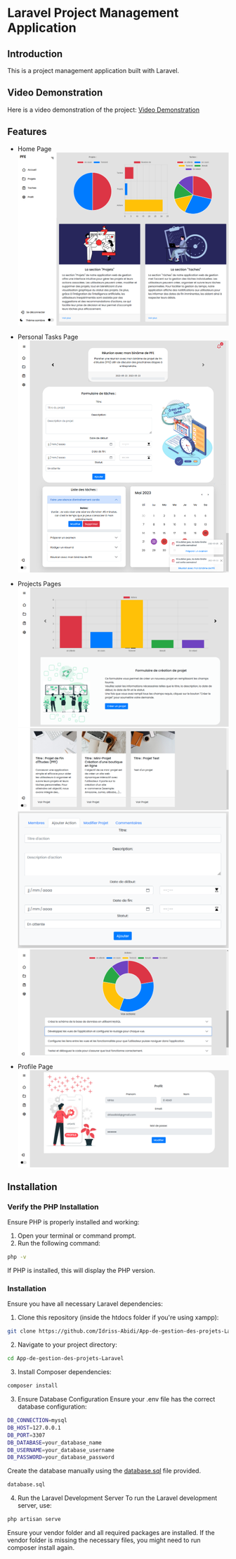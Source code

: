 # Laravel Project Management Application

## Introduction

This is a project management application built with Laravel.


## Video Demonstration

Here is a video demonstration of the project: [Video Demonstration](Video_Demonstration.mp4)

## Features 

- Home Page
![Interface](./images/homePage.png?raw=true "Title")

- Personal Tasks Page
![Interface](./images/TaskPage.png?raw=true "Title")

- Projects Pages
![Interface](./images/ProjectPage.png?raw=true "Title")
![Interface](./images/ProjectPage2.png?raw=true "Title")
![Interface](./images/ActionPage2.png?raw=true "Title")
![Interface](./images/ActionPage.png?raw=true "Title")
- Profile Page
![Interface](./images/profilPage.png?raw=true "Title")

## Installation

### Verify the PHP Installation

Ensure PHP is properly installed and working:

1. Open your terminal or command prompt.
2. Run the following command:
  ```sh
  php -v
  ``` 
   
If PHP is installed, this will display the PHP version.

### Installation

Ensure you have all necessary Laravel dependencies:

1. Clone this repository (inside the htdocs folder if you're using xampp):
  ``` bash
  git clone https://github.com/Idriss-Abidi/App-de-gestion-des-projets-Laravel.git
  ```

2. Navigate to your project directory:
  ``` bash
  cd App-de-gestion-des-projets-Laravel
  ```

3. Install Composer dependencies:
  ``` bash
  composer install
  ```

3. Ensure Database Configuration
Ensure your .env file has the correct database configuration:

  ```sh
  DB_CONNECTION=mysql
  DB_HOST=127.0.0.1
  DB_PORT=3307
  DB_DATABASE=your_database_name
  DB_USERNAME=your_database_username
  DB_PASSWORD=your_database_password
  ```
Create the database manually using the [database.sql](database.sql) file provided.
  ``` bash
  database.sql
  ```

4. Run the Laravel Development Server
To run the Laravel development server, use:

  ``` sh
  php artisan serve
  ```
Ensure your vendor folder and all required packages are installed. If the vendor folder is missing the necessary files, you might need to run composer install again.
